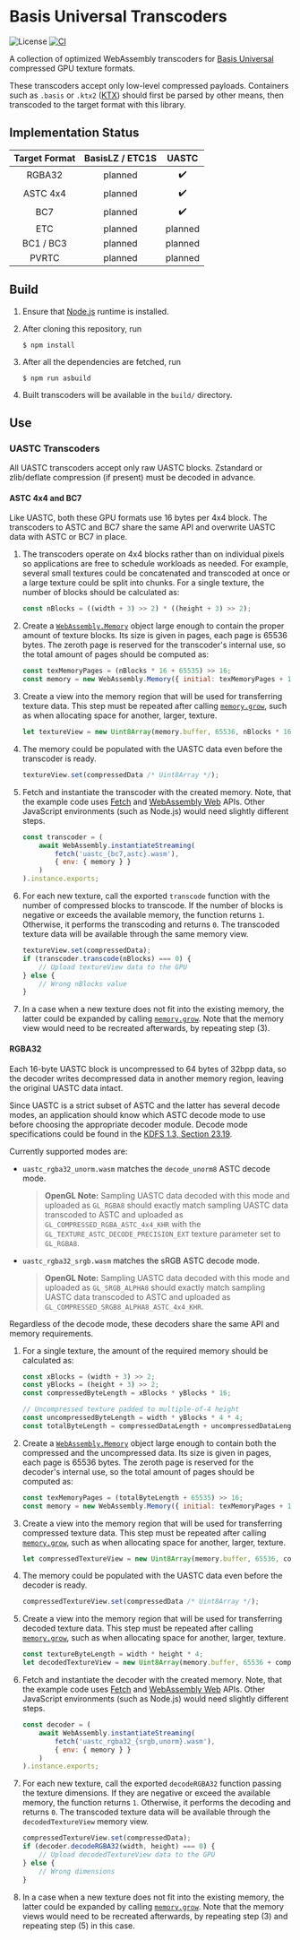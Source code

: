 # Basis Universal Transcoders

![License](https://img.shields.io/badge/License-Apache%202.0-blue.svg)
[![CI](https://github.com/KhronosGroup/Basis-Universal-Transcoders/workflows/CI/badge.svg?branch=main&event=push)](https://github.com/KhronosGroup/Basis-Universal-Transcoders/actions?query=workflow%3ACI)

A collection of optimized WebAssembly transcoders for [Basis Universal](https://github.com/BinomialLLC/basis_universal/) compressed GPU texture formats.

These transcoders accept only low-level compressed payloads. Containers such as `.basis` or `.ktx2` ([KTX](https://github.khronos.org/KTX-Specification/)) should first be parsed by other means, then transcoded to the target format with this library.

## Implementation Status

| Target Format | BasisLZ / ETC1S |  UASTC  |
|:-------------:|:---------------:|:-------:|
|     RGBA32    |     planned     | ✔️ |
|    ASTC 4x4   |     planned     | ✔️ |
|      BC7      |     planned     | ✔️ |
|      ETC      |     planned     | planned |
|   BC1 / BC3   |     planned     | planned |
|     PVRTC     |     planned     | planned |

## Build

1. Ensure that [Node.js](https://nodejs.org/) runtime is installed.

2. After cloning this repository, run
   ```
   $ npm install
   ```

3. After all the dependencies are fetched, run
   ```
   $ npm run asbuild
   ```

4. Built transcoders will be available in the `build/` directory.

## Use

### UASTC Transcoders

All UASTC transcoders accept only raw UASTC blocks. Zstandard or zlib/deflate compression (if present) must be decoded in advance.

#### ASTC 4x4 and BC7

Like UASTC, both these GPU formats use 16 bytes per 4x4 block. The transcoders to ASTC and BC7 share the same API and overwrite UASTC data with ASTC or BC7 in place.

1. The transcoders operate on 4x4 blocks rather than on individual pixels so applications are free to schedule workloads as needed. For example, several small textures could be concatenated and transcoded at once or a large texture could be split into chunks. For a single texture, the number of blocks should be calculated as:
    ```js
    const nBlocks = ((width + 3) >> 2) * ((height + 3) >> 2);
    ```

2. Create a [`WebAssembly.Memory`](https://developer.mozilla.org/en-US/docs/Web/JavaScript/Reference/Global_Objects/WebAssembly/Memory) object large enough to contain the proper amount of texture blocks. Its size is given in pages, each page is 65536 bytes. The zeroth page is reserved for the transcoder's internal use, so the total amount of pages should be computed as:
    ```js
    const texMemoryPages = (nBlocks * 16 + 65535) >> 16;
    const memory = new WebAssembly.Memory({ initial: texMemoryPages + 1 });
    ```

3. Create a view into the memory region that will be used for transferring texture data. This step must be repeated after calling [`memory.grow`](
https://developer.mozilla.org/en-US/docs/Web/JavaScript/Reference/Global_Objects/WebAssembly/Memory/grow), such as when allocating space for another, larger, texture.
    ```js
    let textureView = new Uint8Array(memory.buffer, 65536, nBlocks * 16);
    ```

4. The memory could be populated with the UASTC data even before the transcoder is ready.
    ```js
    textureView.set(compressedData /* Uint8Array */);
    ```

5. Fetch and instantiate the transcoder with the created memory. Note, that the example code uses [Fetch](https://fetch.spec.whatwg.org/) and [WebAssembly Web](https://webassembly.github.io/spec/web-api/index.html) APIs. Other JavaScript environments (such as Node.js) would need slightly different steps.
    ```js
    const transcoder = (
        await WebAssembly.instantiateStreaming(
            fetch('uastc_{bc7,astc}.wasm'),
            { env: { memory } }
        )
    ).instance.exports;
    ```

6. For each new texture, call the exported `transcode` function with the number of compressed blocks to transcode. If the number of blocks is negative or exceeds the available memory, the function returns `1`. Otherwise, it performs the transcoding and returns `0`. The transcoded texture data will be available through the same memory view.
    ```js
    textureView.set(compressedData);
    if (transcoder.transcode(nBlocks) === 0) {
        // Upload textureView data to the GPU
    } else {
        // Wrong nBlocks value
    }
    ```

7. In a case when a new texture does not fit into the existing memory, the latter could be expanded by calling [`memory.grow`](
https://developer.mozilla.org/en-US/docs/Web/JavaScript/Reference/Global_Objects/WebAssembly/Memory/grow). Note that the memory view would need to be recreated afterwards, by repeating step (3).

#### RGBA32

Each 16-byte UASTC block is uncompressed to 64 bytes of 32bpp data, so the decoder writes decompressed data in another memory region, leaving the original UASTC data intact.

Since UASTC is a strict subset of ASTC and the latter has several decode modes, an application should know which ASTC decode mode to use before choosing the appropriate decoder module. Decode mode specifications could be found in the [KDFS 1.3, Section 23.19](https://www.khronos.org/registry/DataFormat/specs/1.3/dataformat.1.3.html#astc_weight_application).

Currently supported modes are:
- `uastc_rgba32_unorm.wasm` matches the `decode_unorm8` ASTC decode mode.
  > **OpenGL Note:** Sampling UASTC data decoded with this mode and uploaded as `GL_RGBA8` should exactly match sampling UASTC data transcoded to ASTC and uploaded as `GL_COMPRESSED_RGBA_ASTC_4x4_KHR` with the `GL_TEXTURE_ASTC_DECODE_PRECISION_EXT` texture parameter set to `GL_RGBA8`.

- `uastc_rgba32_srgb.wasm` matches the sRGB ASTC decode mode.
  > **OpenGL Note:** Sampling UASTC data decoded with this mode and uploaded as `GL_SRGB_ALPHA8` should exactly match sampling UASTC data transcoded to ASTC and uploaded as `GL_COMPRESSED_SRGB8_ALPHA8_ASTC_4x4_KHR`.

Regardless of the decode mode, these decoders share the same API and memory requirements.

1. For a single texture, the amount of the required memory should be calculated as:
    ```js
    const xBlocks = (width + 3) >> 2;
    const yBlocks = (height + 3) >> 2;
    const compressedByteLength = xBlocks * yBlocks * 16;

    // Uncompressed texture padded to multiple-of-4 height
    const uncompressedByteLength = width * yBlocks * 4 * 4;
    const totalByteLength = compressedDataLength + uncompressedDataLength;
    ```

2. Create a [`WebAssembly.Memory`](https://developer.mozilla.org/en-US/docs/Web/JavaScript/Reference/Global_Objects/WebAssembly/Memory) object large enough to contain both the compressed and the uncompressed data. Its size is given in pages, each page is 65536 bytes. The zeroth page is reserved for the decoder's internal use, so the total amount of pages should be computed as:
    ```js
    const texMemoryPages = (totalByteLength + 65535) >> 16;
    const memory = new WebAssembly.Memory({ initial: texMemoryPages + 1 });
    ```

3. Create a view into the memory region that will be used for transferring compressed texture data. This step must be repeated after calling [`memory.grow`](
https://developer.mozilla.org/en-US/docs/Web/JavaScript/Reference/Global_Objects/WebAssembly/Memory/grow), such as when allocating space for another, larger, texture.

    ```js
    let compressedTextureView = new Uint8Array(memory.buffer, 65536, compressedByteLength);
    ```

4. The memory could be populated with the UASTC data even before the decoder is ready.
    ```js
    compressedTextureView.set(compressedData /* Uint8Array */);
    ```

5. Create a view into the memory region that will be used for transferring decoded texture data. This step must be repeated after calling [`memory.grow`](
https://developer.mozilla.org/en-US/docs/Web/JavaScript/Reference/Global_Objects/WebAssembly/Memory/grow), such as when allocating space for another, larger, texture.

    ```js
    const textureByteLength = width * height * 4;
    let decodedTextureView = new Uint8Array(memory.buffer, 65536 + compressedByteLength, textureByteLength);
    ```

6. Fetch and instantiate the decoder with the created memory. Note, that the example code uses [Fetch](https://fetch.spec.whatwg.org/) and [WebAssembly Web](https://webassembly.github.io/spec/web-api/index.html) APIs. Other JavaScript environments (such as Node.js) would need slightly different steps.
    ```js
    const decoder = (
        await WebAssembly.instantiateStreaming(
            fetch('uastc_rgba32_{srgb,unorm}.wasm'),
            { env: { memory } }
        )
    ).instance.exports;
    ```

7. For each new texture, call the exported `decodeRGBA32` function passing the texture dimensions. If they are negative or exceed the available memory, the function returns `1`. Otherwise, it performs the decoding and returns `0`. The transcoded texture data will be available through the `decodedTextureView` memory view.
    ```js
    compressedTextureView.set(compressedData);
    if (decoder.decodeRGBA32(width, height) === 0) {
        // Upload decodedTextureView data to the GPU
    } else {
        // Wrong dimensions
    }
    ```

7. In a case when a new texture does not fit into the existing memory, the latter could be expanded by calling [`memory.grow`](
https://developer.mozilla.org/en-US/docs/Web/JavaScript/Reference/Global_Objects/WebAssembly/Memory/grow). Note that the memory views would need to be recreated afterwards, by repeating step (3) and repeating step (5) in this case.
